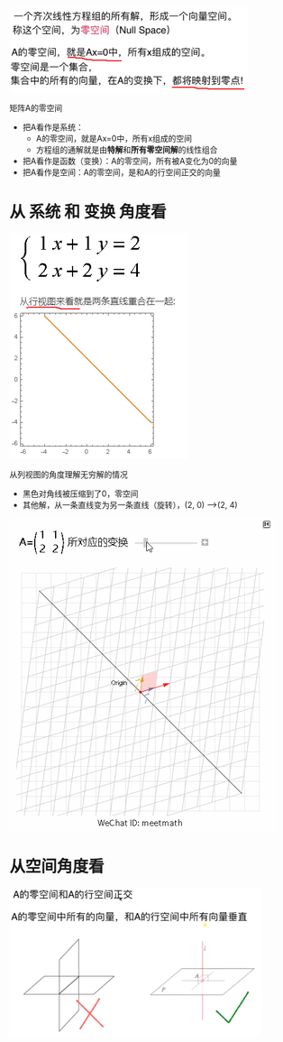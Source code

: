 ![](../photo/Pasted%20image%2020240226145027.png)

矩阵A的零空间
- 把A看作是系统：
	- A的零空间，就是Ax=0中，所有x组成的空间
	- 方程组的通解就是由**特解**和**所有零空间解**的线性组合
- 把A看作是函数（变换）：A的零空间，所有被A变化为0的向量
- 把A看作是空间：A的零空间，是和A的行空间正交的向量

# 从 系统 和 变换 角度看
![](../photo/Pasted%20image%2020240226145904.png)

从列视图的角度理解无穷解的情况
- 黑色对角线被压缩到了0，零空间
- 其他解，从一条直线变为另一条直线（旋转），(2, 0) -->(2, 4)

![](../photo/20180128212756060309.gif)

# 从空间角度看
![](../photo/Pasted%20image%2020240226150824.png)
